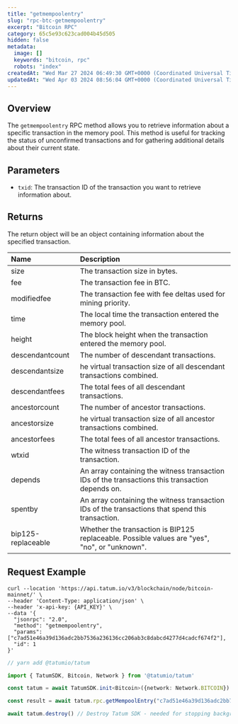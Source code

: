 ```yaml
---
title: "getmempoolentry"
slug: "rpc-btc-getmempoolentry"
excerpt: "Bitcoin RPC"
category: 65c5e93c623cad004b45d505
hidden: false
metadata: 
  image: []
  keywords: "bitcoin, rpc"
  robots: "index"
createdAt: "Wed Mar 27 2024 06:49:30 GMT+0000 (Coordinated Universal Time)"
updatedAt: "Wed Apr 03 2024 08:56:04 GMT+0000 (Coordinated Universal Time)"
---
```

## Overview

The `getmempoolentry` RPC method allows you to retrieve information about a specific transaction in the memory pool. This method is useful for tracking the status of unconfirmed transactions and for gathering additional details about their current state.

## Parameters

- `txid`: The transaction ID of the transaction you want to retrieve information about.

## Returns

The return object will be an object containing information about the specified transaction.

| Name               | Description                                                                                      |
| :----------------- | :----------------------------------------------------------------------------------------------- |
| size               | The transaction size in bytes.                                                                   |
| fee                | The transaction fee in BTC.                                                                      |
| modifiedfee        | The transaction fee with fee deltas used for mining priority.                                    |
| time               | The local time the transaction entered the memory pool.                                          |
| height             | The block height when the transaction entered the memory pool.                                   |
| descendantcount    | The number of descendant transactions.                                                           |
| descendantsize     | he virtual transaction size of all descendant transactions combined.                             |
| descendantfees     | The total fees of all descendant transactions.                                                   |
| ancestorcount      | The number of ancestor transactions.                                                             |
| ancestorsize       | he virtual transaction size of all ancestor transactions combined.                               |
| ancestorfees       | The total fees of all ancestor transactions.                                                     |
| wtxid              | The witness transaction ID of the transaction.                                                   |
| depends            | An array containing the witness transaction IDs of the transactions this transaction depends on. |
| spentby            | An array containing the witness transaction IDs of the transactions that spend this transaction. |
| bip125-replaceable | Whether the transaction is BIP125 replaceable. Possible values are "yes", "no", or "unknown".    |

## Request Example

```curl cURL
curl --location 'https://api.tatum.io/v3/blockchain/node/bitcoin-mainnet/' \
--header 'Content-Type: application/json' \
--header 'x-api-key: {API_KEY}' \
--data '{
  "jsonrpc": "2.0",
  "method": "getmempoolentry",
  "params": ["c7ad51e46a39d136adc2bb7536a236136cc206ab3c8dabcd4277d4cadcf674f2"],
  "id": 1
}'
```
```typescript JS SDK
// yarn add @tatumio/tatum

import { TatumSDK, Bitcoin, Network } from '@tatumio/tatum'

const tatum = await TatumSDK.init<Bitcoin>({network: Network.BITCOIN})

const result = await tatum.rpc.getMempoolEntry("c7ad51e46a39d136adc2bb7536a236136cc206ab3c8dabcd4277d4cadcf674f2")

await tatum.destroy() // Destroy Tatum SDK - needed for stopping background jobs
```
